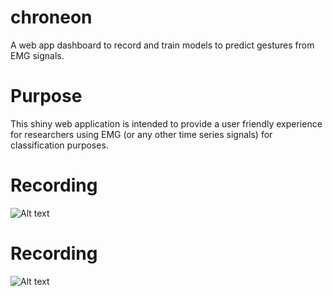 # chroneon
A web app dashboard to record and train models to predict gestures from EMG signals.

# Purpose
This shiny web application is intended to provide a user friendly experience for researchers
using EMG (or any other time series signals) for classification purposes.

# Recording
![Alt text](http://g.recordit.co/SfSKyG7TEB.gif)

# Recording
![Alt text](http://recordit.co/ayNThY011K/gif/notify)


